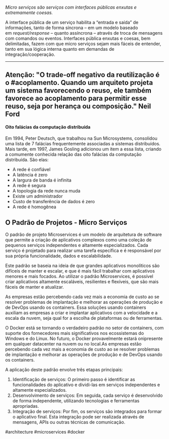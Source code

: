 *Micro serviços são serviços com interfaces públicas enxutas e extremamente coesas.*

A interface pública de um serviço habilita a “entrada e saída” de informações, tanto de forma síncrona – em um modelo baseado em _request/response_ – quanto assíncrona – através de troca de mensagens com comandos ou eventos.
Interfaces pública enxutas e coesas, bem delimitadas, fazem com que micro serviços sejam mais fáceis de entender, tanto em sua lógica interna quanto em demandas de integração/cooperação.

---
Atenção:
"O trade-off negativo da reutilização é o #acoplamento. Quando um arquiteto projeta um sistema favorecendo o reuso, ele também favorece ao acoplamento para permitir esse reuso, seja por herança ou composição."
**Neil Ford**
----
#### Oito falácias da computação distribuída
Em 1994, Peter Deutsch, que trabalhou na Sun Microsystems, consolidou uma lista de 7 falácias frequentemente associadas a sistemas distribuídos. Mais tarde, em 1997, James Gosling adicionou um item a essa lista, criando a comumente conhecida relação das oito falácias da computação distribuída. São elas:

-   A rede é confiável
-   A latência é zero
-   A largura de banda é infinita
-   A rede é segura
-   A topologia da rede nunca muda
-   Existe um administrador
-   Custo de transferência de dados é zero
-   A rede é homogênea


## O Padrão de Projetos - Micro Serviços
O padrão de projeto Microservices é um modelo de arquitetura de software que permite a criação de aplicativos complexos como uma coleção de pequenos serviços independentes e altamente especializados. Cada serviço é projetado para realizar uma tarefa específica e é responsável por sua própria funcionalidade, dados e escalabilidade.

Este padrão se baseia na ideia de que grandes aplicativos monolíticos são difíceis de manter e escalar, e que é mais fácil trabalhar com aplicativos menores e mais focados. Ao utilizar o padrão Microservices, é possível criar aplicativos altamente escaláveis, resilientes e flexíveis, que são mais fáceis de manter e atualizar.

As empresas estão percebendo cada vez mais a economia de custo ao se
resolver problemas de implantação e melhorar as operações de produção e de DevOps
usando os containers. Essa soluções usando containers auxiliam as empresas a
criar e implantar aplicativos com a velocidade e a escala da nuvem, seja qual for a
escolha de plataformas ou de ferramentas.

O Docker está se tornando o verdadeiro padrão no setor de containers, com
suporte dos fornecedores mais significativos nos ecossistemas do Windows e do Linux. No
futuro, o Docker provavelmente estará onipresente em qualquer datacenter na nuvem
ou no local.As empresas estão percebendo cada vez mais a economia de custo ao se
resolver problemas de implantação e melhorar as operações de produção e de DevOps
usando os containers.

A aplicação deste padrão envolve três etapas principais:

1.  Identificação de serviços: O primeiro passo é identificar as funcionalidades do aplicativo e dividi-las em serviços independentes e altamente especializados.
2.  Desenvolvimento de serviços: Em seguida, cada serviço é desenvolvido de forma independente, utilizando tecnologias e ferramentas apropriadas.
3.  Integração de serviços: Por fim, os serviços são integrados para formar o aplicativo final. Esta integração pode ser realizada através de mensagens, APIs ou outras técnicas de comunicação.


#architecture #microservices #docker